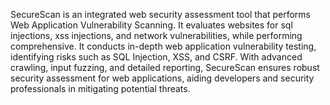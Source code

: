 SecureScan is an integrated web security assessment tool that performs Web Application Vulnerability Scanning. It evaluates websites for sql injections, xss injections, and network vulnerabilities, while performing comprehensive. It conducts in-depth web application vulnerability testing, identifying risks such as SQL Injection, XSS, and CSRF. With advanced crawling, input fuzzing, and detailed reporting, SecureScan ensures robust security assessment for web applications, aiding developers and security professionals in mitigating potential threats.
